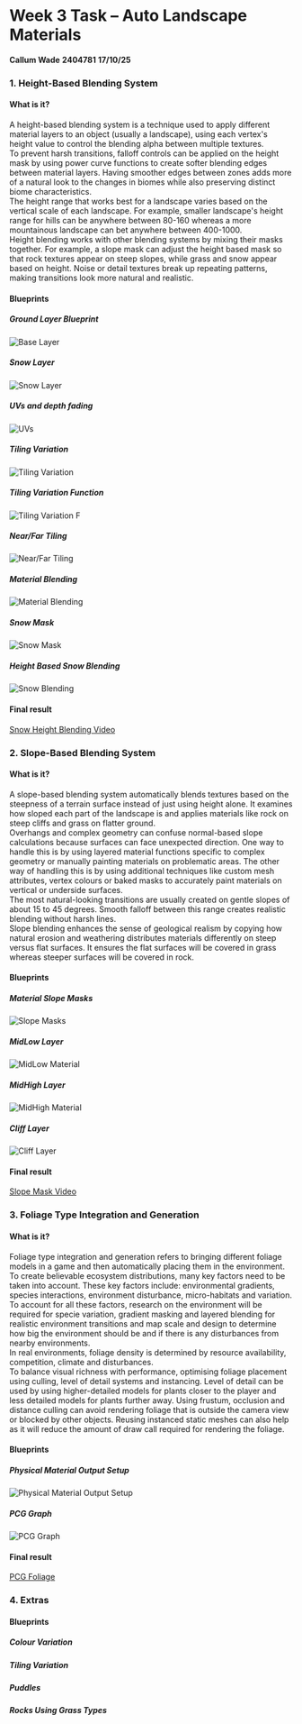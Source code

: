 # Week 3 Task – Auto Landscape Materials

**Callum Wade** **2404781** **17/10/25** 


### 1. Height-Based Blending System 

#### What is it?

A height-based blending system is a technique used to apply different material layers to an object (usually a landscape), using each vertex's height value to control the blending alpha between multiple textures.
<br>
To prevent harsh transitions, falloff controls can be applied on the height mask by using power curve functions to create softer blending edges between material layers. Having smoother edges between zones adds more of a natural look to the changes in biomes while also preserving distinct biome characteristics.
<br>
The height range that works best for a landscape varies based on the vertical scale of each landscape. For example, smaller landscape's height range for hills can be anywhere between 80-160 whereas a more mountainous landscape can bet anywhere between 400-1000. 
<br>
Height blending works with other blending systems by mixing their masks together. For example, a slope mask can adjust the height based mask so that rock textures appear on steep slopes, while grass and snow appear based on height. Noise or detail textures break up repeating patterns, making transitions look more natural and realistic.


#### Blueprints

##### Ground Layer Blueprint

![Base Layer](https://raw.githubusercontent.com/C6WX/Year-2-Technical-Art/refs/heads/main/Week%203/Images/Task%201/Ground%20Layer.png)

##### Snow Layer

![Snow Layer](https://raw.githubusercontent.com/C6WX/Year-2-Technical-Art/refs/heads/main/Week%203/Images/Task%201/Snow%20Layer.png)

##### UVs and depth fading 

![UVs](https://raw.githubusercontent.com/C6WX/Year-2-Technical-Art/refs/heads/main/Week%203/Images/Task%201/UVs%20and%20depth%20fade%20mask.png)

##### Tiling Variation

![Tiling Variation](https://raw.githubusercontent.com/C6WX/Year-2-Technical-Art/refs/heads/main/Week%203/Images/Task%201/Tiling%20Variation.png)

##### Tiling Variation Function

![Tiling Variation F](https://raw.githubusercontent.com/C6WX/Year-2-Technical-Art/refs/heads/main/Week%203/Images/Task%201/Tiling%20Variation%20Function.png)

##### Near/Far Tiling

![Near/Far Tiling](https://raw.githubusercontent.com/C6WX/Year-2-Technical-Art/refs/heads/main/Week%203/Images/Task%201/Near%20Far%20Tiling.png)

##### Material Blending

![Material Blending](https://raw.githubusercontent.com/C6WX/Year-2-Technical-Art/refs/heads/main/Week%203/Images/Task%201/Material%20Blending%20V2.png)

##### Snow Mask

![Snow Mask](https://raw.githubusercontent.com/C6WX/Year-2-Technical-Art/refs/heads/main/Week%203/Images/Task%201/Snow%20Mask.png)

##### Height Based Snow Blending 

![Snow Blending](https://raw.githubusercontent.com/C6WX/Year-2-Technical-Art/refs/heads/main/Week%203/Images/Task%201/Height%20Based%20Snow%20blending%20system.png)


#### Final result

[Snow Height Blending Video](https://youtu.be/Pi4WpL4WLGk)

### 2. Slope-Based Blending System 

#### What is it?

A slope-based blending system automatically blends textures based on the steepness of a terrain surface instead of just using height alone. It examines how sloped each part of the landscape is and applies materials like rock on steep cliffs and grass on flatter ground.
<br>
Overhangs and complex geometry can confuse normal-based slope calculations because surfaces can face unexpected direction. One way to handle this is by using layered material functions specific to complex geometry or manually painting materials on problematic areas. The other way of handling this is by using additional techniques like custom mesh attributes, vertex colours or baked masks to accurately paint materials on vertical or underside surfaces.
<br>
The most natural-looking transitions are usually created on gentle slopes of about 15 to 45 degrees. Smooth falloff between this range creates realistic blending without harsh lines.
<br>
Slope blending enhances the sense of geological realism by copying how natural erosion and weathering distributes materials differently on steep versus flat surfaces. It ensures the flat surfaces will be covered in grass whereas steeper surfaces will be covered in rock.

#### Blueprints

##### Material Slope Masks

![Slope Masks](https://raw.githubusercontent.com/C6WX/Year-2-Technical-Art/refs/heads/main/Week%203/Images/Task%201/Snow%20Layer.png)

##### MidLow Layer

![MidLow Material](https://raw.githubusercontent.com/C6WX/Year-2-Technical-Art/refs/heads/main/Week%203/Images/Task%202/MidLow%20Layer.png)

##### MidHigh Layer

![MidHigh Material](https://raw.githubusercontent.com/C6WX/Year-2-Technical-Art/refs/heads/main/Week%203/Images/Task%202/MidHigh%20Layer.png)

##### Cliff Layer

![Cliff Layer](https://raw.githubusercontent.com/C6WX/Year-2-Technical-Art/refs/heads/main/Week%203/Images/Task%202/Cliff%20Layer.png)

#### Final result

[Slope Mask Video](https://youtu.be/CJs2Rk82Or0)

### 3. Foliage Type Integration and Generation  

#### What is it?

Foliage type integration and generation refers to bringing different foliage models in a game and then automatically placing them in the environment.
<br>
To create believable ecosystem distributions, many key factors need to be taken into account. These key factors include: environmental gradients, species interactions, environment disturbance, micro-habitats and variation. To account for all these factors, research on the environment will be required for specie variation, gradient masking and layered blending for realistic environment transitions and map scale and design to determine how big the environment should be and if there is any disturbances from nearby environments.
<br>
In real environments, foliage density is determined by resource availability, competition, climate and disturbances.
<br>
To balance visual richness with performance, optimising foliage placement using culling, level of detail systems and instancing. Level of detail can be used by using higher-detailed models for plants closer to the player and less detailed models for plants further away. Using frustum, occlusion and distance culling can avoid rendering foliage that is outside the camera view or blocked by other objects. Reusing instanced static meshes can also help as it will reduce the amount of draw call required for rendering the foliage.


#### Blueprints

##### Physical Material Output Setup

![Physical Material Output Setup](https://raw.githubusercontent.com/C6WX/Year-2-Technical-Art/refs/heads/main/Week%203/Images/Task%203/Physical%20Material%20Output%20Setup.png)

##### PCG Graph

![PCG Graph](https://raw.githubusercontent.com/C6WX/Year-2-Technical-Art/refs/heads/main/Week%203/Images/Task%203/PCG%20Graph.png)

#### Final result

[PCG Foliage](https://youtu.be/kLMtKnpIvwU)

### 4. Extras


#### Blueprints


##### Colour Variation


##### Tiling Variation 


##### Puddles


##### Rocks Using Grass Types
